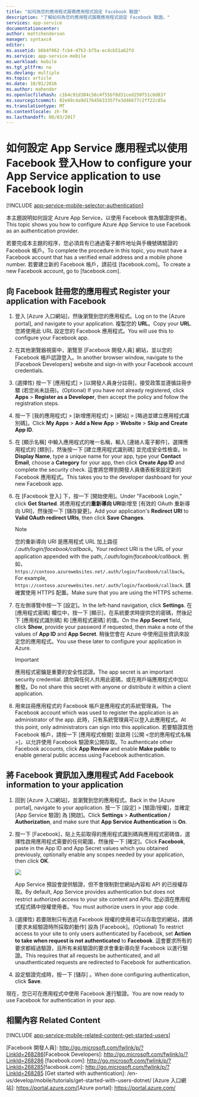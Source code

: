 ```yaml
---
title: "如何為您的應用程式服務應用程式設定 Facebook 驗證"
description: "了解如何為您的應用程式服務應用程式設定 Facebook 驗證。"
services: app-service
documentationcenter: 
author: mattchenderson
manager: syntaxc4
editor: 
ms.assetid: b6b4f062-fcb4-47b3-b75a-ec4cb51a62fd
ms.service: app-service-mobile
ms.workload: mobile
ms.tgt_pltfrm: na
ms.devlang: multiple
ms.topic: article
ms.date: 10/01/2016
ms.author: mahender
ms.openlocfilehash: c1b4c91d384c56c4f55bf8d31ced250f51c0d837
ms.sourcegitcommit: 02e69c4a9d17645633357fe3d46677c2ff22c85a
ms.translationtype: MT
ms.contentlocale: zh-TW
ms.lasthandoff: 08/03/2017
---
```

# <a name="how-to-configure-your-app-service-application-to-use-facebook-login"></a><span data-ttu-id="27196-103">如何設定 App Service 應用程式以使用 Facebook 登入</span><span class="sxs-lookup"><span data-stu-id="27196-103">How to configure your App Service application to use Facebook login</span></span>
[!INCLUDE [app-service-mobile-selector-authentication](../../includes/app-service-mobile-selector-authentication.md)]

<span data-ttu-id="27196-104">本主題說明如何設定 Azure App Service，以使用 Facebook 做為驗證提供者。</span><span class="sxs-lookup"><span data-stu-id="27196-104">This topic shows you how to configure Azure App Service to use Facebook as an authentication provider.</span></span>

<span data-ttu-id="27196-105">若要完成本主題的程序，您必須具有已通過電子郵件地址與手機號碼驗證的 Facebook 帳戶。</span><span class="sxs-lookup"><span data-stu-id="27196-105">To complete the procedure in this topic, you must have a Facebook account that has a verified email address and a mobile phone number.</span></span> <span data-ttu-id="27196-106">若要建立新的 Facebook 帳戶，請前往 [facebook.com]。</span><span class="sxs-lookup"><span data-stu-id="27196-106">To create a new Facebook account, go to [facebook.com].</span></span>

## <span data-ttu-id="27196-107"><a name="register"> </a>向 Facebook 註冊您的應用程式</span><span class="sxs-lookup"><span data-stu-id="27196-107"><a name="register"> </a>Register your application with Facebook</span></span>
1. <span data-ttu-id="27196-108">登入 [Azure 入口網站]，然後瀏覽到您的應用程式。</span><span class="sxs-lookup"><span data-stu-id="27196-108">Log on to the [Azure portal], and navigate to your application.</span></span> <span data-ttu-id="27196-109">複製您的 **URL**。</span><span class="sxs-lookup"><span data-stu-id="27196-109">Copy your **URL**.</span></span> <span data-ttu-id="27196-110">您將使用此 URL 設定您的 Facebook 應用程式。</span><span class="sxs-lookup"><span data-stu-id="27196-110">You will use this to configure your Facebook app.</span></span>
2. <span data-ttu-id="27196-111">在其他瀏覽器視窗中，瀏覽至 [Facebook 開發人員] 網站，並以您的 Facebook 帳戶認證登入。</span><span class="sxs-lookup"><span data-stu-id="27196-111">In another browser window, navigate to the [Facebook Developers] website and sign-in with your Facebook account credentials.</span></span>
3. <span data-ttu-id="27196-112">(選擇性) 按一下 [應用程式] > [以開發人員身分註冊]，接受政策並遵循註冊步驟 (若您尚未註冊)。</span><span class="sxs-lookup"><span data-stu-id="27196-112">(Optional) If you have not already registered, click **Apps** > **Register as a Developer**, then accept the policy and follow the registration steps.</span></span>
4. <span data-ttu-id="27196-113">按一下 [我的應用程式] > [新增應用程式] > [網站] > [略過並建立應用程式識別碼]。</span><span class="sxs-lookup"><span data-stu-id="27196-113">Click **My Apps** > **Add a New App** > **Website** > **Skip and Create App ID**.</span></span> 
5. <span data-ttu-id="27196-114">在 [顯示名稱] 中輸入應用程式的唯一名稱，輸入 [連絡人電子郵件]，選擇應用程式的 [類別]，然後按一下 [建立應用程式識別碼] 並完成安全性檢查。</span><span class="sxs-lookup"><span data-stu-id="27196-114">In **Display Name**, type a unique name for your app, type your **Contact Email**, choose a **Category** for your app, then click **Create App ID** and complete the security check.</span></span> <span data-ttu-id="27196-115">這會將您帶到開發人員儀表板來設定新的 Facebook 應用程式。</span><span class="sxs-lookup"><span data-stu-id="27196-115">This takes you to the developer dashboard for your new Facebook app.</span></span>
6. <span data-ttu-id="27196-116">在 [Facebook 登入] 下，按一下 [開始使用]。</span><span class="sxs-lookup"><span data-stu-id="27196-116">Under "Facebook Login," click **Get Started**.</span></span> <span data-ttu-id="27196-117">將應用程式的**重新導向 URI**新增至 [有效的 OAuth 重新導向 URI]，然後按一下 [儲存變更]。</span><span class="sxs-lookup"><span data-stu-id="27196-117">Add your application's **Redirect URI** to **Valid OAuth redirect URIs**, then click **Save Changes**.</span></span> 
   
   > [!NOTE]
   > <span data-ttu-id="27196-118">您的重新導向 URI 是應用程式 URL 加上路徑 */.auth/login/facebook/callback*。</span><span class="sxs-lookup"><span data-stu-id="27196-118">Your redirect URI is the URL of your application appended with the path, */.auth/login/facebook/callback*.</span></span> <span data-ttu-id="27196-119">例如， `https://contoso.azurewebsites.net/.auth/login/facebook/callback`。</span><span class="sxs-lookup"><span data-stu-id="27196-119">For example, `https://contoso.azurewebsites.net/.auth/login/facebook/callback`.</span></span> <span data-ttu-id="27196-120">請確實使用 HTTPS 配置。</span><span class="sxs-lookup"><span data-stu-id="27196-120">Make sure that you are using the HTTPS scheme.</span></span>
   > 
   > 
7. <span data-ttu-id="27196-121">在左側導覽中按一下 [設定]。</span><span class="sxs-lookup"><span data-stu-id="27196-121">In the left-hand navigation, click **Settings**.</span></span> <span data-ttu-id="27196-122">在 [應用程式密碼] 欄位中，按一下 [顯示]，在系統要求時提供您的密碼，然後記下 [應用程式識別碼] 和 [應用程式密碼] 的值。</span><span class="sxs-lookup"><span data-stu-id="27196-122">On the **App Secret** field, click **Show**, provide your password if requested, then make a note of the values of **App ID** and **App Secret**.</span></span> <span data-ttu-id="27196-123">稍後您會在 Azure 中使用這些資訊來設定您的應用程式。</span><span class="sxs-lookup"><span data-stu-id="27196-123">You use these later to configure your application in Azure.</span></span>
   
   > [!IMPORTANT]
   > <span data-ttu-id="27196-124">應用程式密鑰是重要的安全性認證。</span><span class="sxs-lookup"><span data-stu-id="27196-124">The app secret is an important security credential.</span></span> <span data-ttu-id="27196-125">請勿與任何人共用此密碼，或在用戶端應用程式中加以散發。</span><span class="sxs-lookup"><span data-stu-id="27196-125">Do not share this secret with anyone or distribute it within a client application.</span></span>
   > 
   > 
8. <span data-ttu-id="27196-126">用來註冊應用程式的 Facebook 帳戶是應用程式的系統管理員。</span><span class="sxs-lookup"><span data-stu-id="27196-126">The Facebook account which was used to register the application is an administrator of the app.</span></span> <span data-ttu-id="27196-127">此時，只有系統管理員可以登入此應用程式。</span><span class="sxs-lookup"><span data-stu-id="27196-127">At this point, only administrators can sign into this application.</span></span> <span data-ttu-id="27196-128">若要驗證其他 Facebook 帳戶，請按一下 [應用程式檢閱] 並啟用 [公開 <您的應用程式名稱>]，以允許使用 Facebook 驗證來公開存取。</span><span class="sxs-lookup"><span data-stu-id="27196-128">To authenticate other Facebook accounts, click **App Review** and enable **Make <your-app-name> public** to enable general public access using Facebook authentication.</span></span>

## <span data-ttu-id="27196-129"><a name="secrets"> </a>將 Facebook 資訊加入應用程式</span><span class="sxs-lookup"><span data-stu-id="27196-129"><a name="secrets"> </a>Add Facebook information to your application</span></span>
1. <span data-ttu-id="27196-130">回到 [Azure 入口網站]，並瀏覽到您的應用程式。</span><span class="sxs-lookup"><span data-stu-id="27196-130">Back in the [Azure portal], navigate to your application.</span></span> <span data-ttu-id="27196-131">按一下 [設定] > [驗證/授權]，並確定 [App Service 驗證] 為 [開啟]。</span><span class="sxs-lookup"><span data-stu-id="27196-131">Click **Settings** > **Authentication / Authorization**, and make sure that **App Service Authentication** is **On**.</span></span>
2. <span data-ttu-id="27196-132">按一下 [Facebook]，貼上先前取得的應用程式識別碼與應用程式密碼值，選擇性啟用應用程式需要的任何範圍，然後按一下 [確定]。</span><span class="sxs-lookup"><span data-stu-id="27196-132">Click **Facebook**, paste in the App ID and App Secret values which you obtained previously, optionally enable any scopes needed by your application, then click **OK**.</span></span>
   
    ![][0]
   
    <span data-ttu-id="27196-133">App Service 預設會提供驗證，但不會限制對您網站內容和 API 的已授權存取。</span><span class="sxs-lookup"><span data-stu-id="27196-133">By default, App Service provides authentication but does not restrict authorized access to your site content and APIs.</span></span> <span data-ttu-id="27196-134">您必須在應用程式程式碼中授權使用者。</span><span class="sxs-lookup"><span data-stu-id="27196-134">You must authorize users in your app code.</span></span>
3. <span data-ttu-id="27196-135">(選擇性) 若要限制只有透過 Facebook 授權的使用者可以存取您的網站，請將 [要求未經驗證時所採取的動作] 設為 [Facebook]。</span><span class="sxs-lookup"><span data-stu-id="27196-135">(Optional) To restrict access to your site to only users authenticated by Facebook, set **Action to take when request is not authenticated** to **Facebook**.</span></span> <span data-ttu-id="27196-136">這會要求所有的要求都經過驗證，且所有未經驗證的要求會重新導向至 Facebook 以進行驗證。</span><span class="sxs-lookup"><span data-stu-id="27196-136">This requires that all requests be authenticated, and all unauthenticated requests are redirected to Facebook for authentication.</span></span>
4. <span data-ttu-id="27196-137">設定驗證完成時，按一下 [儲存] 。</span><span class="sxs-lookup"><span data-stu-id="27196-137">When done configuring authentication, click **Save**.</span></span>

<span data-ttu-id="27196-138">現在，您已可在應用程式中使用 Facebook 進行驗證。</span><span class="sxs-lookup"><span data-stu-id="27196-138">You are now ready to use Facebook for authentication in your app.</span></span>

## <span data-ttu-id="27196-139"><a name="related-content"> </a>相關內容</span><span class="sxs-lookup"><span data-stu-id="27196-139"><a name="related-content"> </a>Related Content</span></span>
[!INCLUDE [app-service-mobile-related-content-get-started-users](../../includes/app-service-mobile-related-content-get-started-users.md)]

<!-- Images. -->
[0]: ./media/app-service-mobile-how-to-configure-facebook-authentication/mobile-app-facebook-settings.png

<!-- URLs. -->
<span data-ttu-id="27196-140">[Facebook 開發人員]: http://go.microsoft.com/fwlink/p/?LinkId=268286</span><span class="sxs-lookup"><span data-stu-id="27196-140">[Facebook Developers]: http://go.microsoft.com/fwlink/p/?LinkId=268286</span></span>
<span data-ttu-id="27196-141">[facebook.com]: http://go.microsoft.com/fwlink/p/?LinkId=268285</span><span class="sxs-lookup"><span data-stu-id="27196-141">[facebook.com]: http://go.microsoft.com/fwlink/p/?LinkId=268285</span></span>
[Get started with authentication]: /en-us/develop/mobile/tutorials/get-started-with-users-dotnet/
<span data-ttu-id="27196-142">[Azure 入口網站]: https://portal.azure.com/</span><span class="sxs-lookup"><span data-stu-id="27196-142">[Azure portal]: https://portal.azure.com/</span></span>

